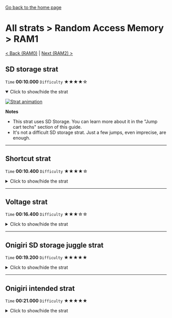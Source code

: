 [Go back to the home page](https://github.com/Doublevil/scbspeedrun)

# All strats > Random Access Memory > RAM1

[< Back (RAM0)](https://github.com/Doublevil/scbspeedrun/blob/main/levels/all_lvl/RAM/RAM0.md) | [Next (RAM2) >](https://github.com/Doublevil/scbspeedrun/blob/main/levels/all_lvl/RAM/RAM2.md)

## SD storage strat

`Time` **00:10.000** `Difficulty` ★★★★☆
<details open>
  <summary>Click to show/hide the strat</summary>

  [![Strat animation](https://github.com/Doublevil/scbspeedrun/blob/main/media/levels/RAM/RAM1_SDStorage.webp)](https://github.com/Doublevil/scbspeedrun/blob/main/media/levels/RAM/RAM1_SDStorage.mp4?raw=true)

  **Notes**
  - This strat uses SD Storage. You can learn more about it in the "Jump cart techs" section of this guide.
  - It's not a difficult SD storage strat. Just a few jumps, even imprecise, are enough.
</details>

---
## Shortcut strat

`Time` **00:10.400** `Difficulty` ★★★★☆
<details>
  <summary>Click to show/hide the strat</summary>

  [![Strat animation](https://github.com/Doublevil/scbspeedrun/blob/main/media/levels/RAM/RAM1_ShortcutStrat.webp)](https://github.com/Doublevil/scbspeedrun/blob/main/media/levels/RAM/RAM1_ShortcutStrat.mp4?raw=true)

  **Notes**
  - Use this one if you can't use SD storage. Be careful though, this one is more precise.
</details>

---
## Voltage strat

`Time` **00:16.400** `Difficulty` ★★★☆☆
<details>
  <summary>Click to show/hide the strat</summary>

  [![Strat animation](https://github.com/Doublevil/scbspeedrun/blob/main/media/levels/RAM/RAM1_VoltageStrat.webp)](https://github.com/Doublevil/scbspeedrun/blob/main/media/levels/RAM/RAM1_VoltageStrat.mp4?raw=true)

  **Notes**
  - Going through the intended route like this is considerably slower and not much easier.
</details>

---
## Onigiri SD storage juggle strat

`Time` **00:19.200** `Difficulty` ★★★★★
<details>
  <summary>Click to show/hide the strat</summary>

  [![Strat animation](https://github.com/Doublevil/scbspeedrun/blob/main/media/levels/RAM/RAM1_SDSJuggleOnigiri.webp)](https://github.com/Doublevil/scbspeedrun/blob/main/media/levels/RAM/RAM1_SDSJuggleOnigiri.mp4?raw=true)

  **Notes**
  - This strat uses SD Storage. You can learn more about it in the "Jump cart techs" section of this guide.
  - This strat might not be worth it. Check out the intended onigiri strat as well.
  - The cable jump in the tiny gap after falling down is very precise. It's better to wait until the cable stabilizes entirely, then jump, and briefly stop holding Left near the end.
  - For the onigiri juggle part, grabbing the block from above is stupidly random. Just be careful not to die when it repeatedly fails to grab.
</details>

---
## Onigiri intended strat

`Time` **00:21.000** `Difficulty` ★★★★★
<details>
  <summary>Click to show/hide the strat</summary>

  [![Strat animation](https://github.com/Doublevil/scbspeedrun/blob/main/media/levels/RAM/RAM1_IntendedOnigiri.webp)](https://github.com/Doublevil/scbspeedrun/blob/main/media/levels/RAM/RAM1_IntendedOnigiri.mp4?raw=true)

  **Notes**
  - Slightly easier than the SD storage juggle strat.
  - The cable jump in the tiny gap after falling down is very precise. It's better to wait until the cable stabilizes entirely, then jump, and briefly stop holding Left near the end.
  - This level has lots of places where the cable randomly fails. Be careful to always have a backup in case it happens.
  - You can recover from something going wrong by switching to jump cart, stabilizing, and juggling the onigiri back up.
</details>
